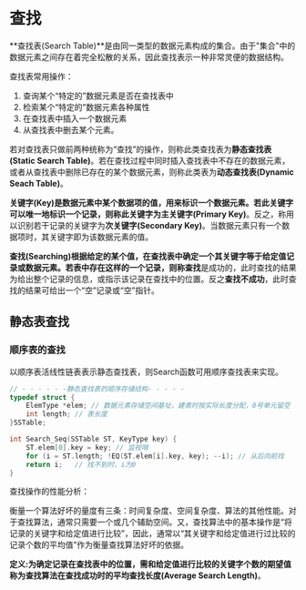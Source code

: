 # 查找

**查找表(Search Table)**是由同一类型的数据元素构成的集合。由于"集合"中的数据元素之间存在着完全松散的关系，因此查找表示一种非常灵便的数据结构。

查找表常用操作：

1. 查询某个“特定的”数据元素是否在查找表中
2. 检索某个“特定的”数据元素各种属性
3. 在查找表中插入一个数据元素
4. 从查找表中删去某个元素。

若对查找表只做前两种统称为“查找”的操作，则称此类查找表为**静态查找表(Static Search Table)**。若在查找过程中同时插入查找表中不存在的数据元素，或者从查找表中删除已存在的某个数据元素，则称此类表为**动态查找表(Dynamic Seach Table)**。

**关键字(Key)**是数据元素中某个数据项的值，用来标识一个数据元素。若此关键字可以唯一地标识一个记录，则称此关键字为**主关键字(Primary Key)**。反之，称用以识别若干记录的关键字为**次关键字(Secondary Key)**。当数据元素只有一个数据项时，其关键字即为该数据元素的值。

**查找(Searching)**根据给定的某个值，在查找表中确定一个其关键字等于给定值记录或数据元素。若表中存在这样的一个记录，则称**查找**是成功的，此时查找的结果为给出整个记录的信息，或指示该记录在查找中的位置。反之**查找不成功**，此时查找的结果可给出一个“空”记录或“空”指针。

## 静态表查找

### 顺序表的查找

以顺序表活线性链表表示静态查找表，则Search函数可用顺序查找表来实现。

```c
// - - - - - -静态查找表的顺序存储结构- - - - - 
typedef struct {
    ElemType *elem; // 数据元素存储空间基址，建表时按实际长度分配，0号单元留空
    int length; // 表长度
}SSTable;

int Search_Seq(SSTable ST, KeyType key) {
    ST.elem[0].key = key; // 监视哨
    for (i = ST.length; !EQ(ST.elem[i].key, key); --i); // 从后向前找
    return i;   // 找不到时，i为0
}
```

查找操作的性能分析：

衡量一个算法好坏的量度有三条：时间复杂度、空间复杂度、算法的其他性能。对于查找算法，通常只需要一个或几个辅助空间。又，查找算法中的基本操作是“将记录的关键字和给定值进行比较”，因此，通常以“其关键字和给定值进行过比较的记录个数的平均值”作为衡量查找算法好坏的依据。

**定义:**为确定记录在查找表中的位置，需和给定值进行比较的关键字个数的期望值称为查找算法在查找成功时的**平均查找长度(Average Search Length)**。

